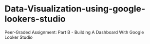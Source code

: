# Data-Visualization-using-google-lookers-studio

Peer-Graded Assignment: Part B - Building A Dashboard With Google Looker Studio
